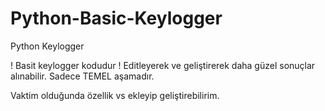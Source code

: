 # Python-Basic-Keylogger
Python Keylogger 

! Basit keylogger kodudur ! 
Editleyerek ve geliştirerek daha güzel sonuçlar alınabilir. Sadece TEMEL aşamadır. 

Vaktim olduğunda özellik vs ekleyip geliştirebilirim. 
